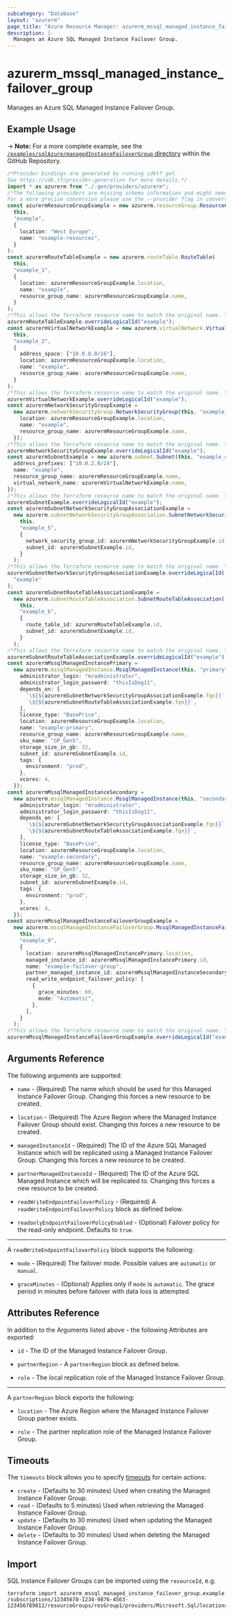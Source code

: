 ```yaml
---
subcategory: "Database"
layout: "azurerm"
page_title: "Azure Resource Manager: azurerm_mssql_managed_instance_failover_group"
description: |-
  Manages an Azure SQL Managed Instance Failover Group.
---
```


# azurerm\_mssql\_managed\_instance\_failover\_group

Manages an Azure SQL Managed Instance Failover Group.

## Example Usage

\-> **Note:** For a more complete example, see the [`/examples/sqlAzure/managedInstanceFailoverGroup` directory](https://github.com/hashicorp/terraform-provider-azurerm/tree/main/examples/sql-azure/managed_instance_failover_group) within the GitHub Repository.

```typescript
/*Provider bindings are generated by running cdktf get.
See https://cdk.tf/provider-generation for more details.*/
import * as azurerm from "./.gen/providers/azurerm";
/*The following providers are missing schema information and might need manual adjustments to synthesize correctly: azurerm.
For a more precise conversion please use the --provider flag in convert.*/
const azurermResourceGroupExample = new azurerm.resourceGroup.ResourceGroup(
  this,
  "example",
  {
    location: "West Europe",
    name: "example-resources",
  }
);
const azurermRouteTableExample = new azurerm.routeTable.RouteTable(
  this,
  "example_1",
  {
    location: azurermResourceGroupExample.location,
    name: "example",
    resource_group_name: azurermResourceGroupExample.name,
  }
);
/*This allows the Terraform resource name to match the original name. You can remove the call if you don't need them to match.*/
azurermRouteTableExample.overrideLogicalId("example");
const azurermVirtualNetworkExample = new azurerm.virtualNetwork.VirtualNetwork(
  this,
  "example_2",
  {
    address_space: ["10.0.0.0/16"],
    location: azurermResourceGroupExample.location,
    name: "example",
    resource_group_name: azurermResourceGroupExample.name,
  }
);
/*This allows the Terraform resource name to match the original name. You can remove the call if you don't need them to match.*/
azurermVirtualNetworkExample.overrideLogicalId("example");
const azurermNetworkSecurityGroupExample =
  new azurerm.networkSecurityGroup.NetworkSecurityGroup(this, "example_3", {
    location: azurermResourceGroupExample.location,
    name: "example",
    resource_group_name: azurermResourceGroupExample.name,
  });
/*This allows the Terraform resource name to match the original name. You can remove the call if you don't need them to match.*/
azurermNetworkSecurityGroupExample.overrideLogicalId("example");
const azurermSubnetExample = new azurerm.subnet.Subnet(this, "example_4", {
  address_prefixes: ["10.0.2.0/24"],
  name: "example",
  resource_group_name: azurermResourceGroupExample.name,
  virtual_network_name: azurermVirtualNetworkExample.name,
});
/*This allows the Terraform resource name to match the original name. You can remove the call if you don't need them to match.*/
azurermSubnetExample.overrideLogicalId("example");
const azurermSubnetNetworkSecurityGroupAssociationExample =
  new azurerm.subnetNetworkSecurityGroupAssociation.SubnetNetworkSecurityGroupAssociation(
    this,
    "example_5",
    {
      network_security_group_id: azurermNetworkSecurityGroupExample.id,
      subnet_id: azurermSubnetExample.id,
    }
  );
/*This allows the Terraform resource name to match the original name. You can remove the call if you don't need them to match.*/
azurermSubnetNetworkSecurityGroupAssociationExample.overrideLogicalId(
  "example"
);
const azurermSubnetRouteTableAssociationExample =
  new azurerm.subnetRouteTableAssociation.SubnetRouteTableAssociation(
    this,
    "example_6",
    {
      route_table_id: azurermRouteTableExample.id,
      subnet_id: azurermSubnetExample.id,
    }
  );
/*This allows the Terraform resource name to match the original name. You can remove the call if you don't need them to match.*/
azurermSubnetRouteTableAssociationExample.overrideLogicalId("example");
const azurermMssqlManagedInstancePrimary =
  new azurerm.mssqlManagedInstance.MssqlManagedInstance(this, "primary", {
    administrator_login: "mradministrator",
    administrator_login_password: "thisIsDog11",
    depends_on: [
      `\${${azurermSubnetNetworkSecurityGroupAssociationExample.fqn}}`,
      `\${${azurermSubnetRouteTableAssociationExample.fqn}}`,
    ],
    license_type: "BasePrice",
    location: azurermResourceGroupExample.location,
    name: "example-primary",
    resource_group_name: azurermResourceGroupExample.name,
    sku_name: "GP_Gen5",
    storage_size_in_gb: 32,
    subnet_id: azurermSubnetExample.id,
    tags: {
      environment: "prod",
    },
    vcores: 4,
  });
const azurermMssqlManagedInstanceSecondary =
  new azurerm.mssqlManagedInstance.MssqlManagedInstance(this, "secondary", {
    administrator_login: "mradministrator",
    administrator_login_password: "thisIsDog11",
    depends_on: [
      `\${${azurermSubnetNetworkSecurityGroupAssociationExample.fqn}}`,
      `\${${azurermSubnetRouteTableAssociationExample.fqn}}`,
    ],
    license_type: "BasePrice",
    location: azurermResourceGroupExample.location,
    name: "example-secondary",
    resource_group_name: azurermResourceGroupExample.name,
    sku_name: "GP_Gen5",
    storage_size_in_gb: 32,
    subnet_id: azurermSubnetExample.id,
    tags: {
      environment: "prod",
    },
    vcores: 4,
  });
const azurermMssqlManagedInstanceFailoverGroupExample =
  new azurerm.mssqlManagedInstanceFailoverGroup.MssqlManagedInstanceFailoverGroup(
    this,
    "example_9",
    {
      location: azurermMssqlManagedInstancePrimary.location,
      managed_instance_id: azurermMssqlManagedInstancePrimary.id,
      name: "example-failover-group",
      partner_managed_instance_id: azurermMssqlManagedInstanceSecondary.id,
      read_write_endpoint_failover_policy: [
        {
          grace_minutes: 60,
          mode: "Automatic",
        },
      ],
    }
  );
/*This allows the Terraform resource name to match the original name. You can remove the call if you don't need them to match.*/
azurermMssqlManagedInstanceFailoverGroupExample.overrideLogicalId("example");

```

## Arguments Reference

The following arguments are supported:

*   `name` - (Required) The name which should be used for this Managed Instance Failover Group. Changing this forces a new resource to be created.

*   `location` - (Required) The Azure Region where the Managed Instance Failover Group should exist. Changing this forces a new resource to be created.

*   `managedInstanceId` - (Required) The ID of the Azure SQL Managed Instance which will be replicated using a Managed Instance Failover Group. Changing this forces a new resource to be created.

*   `partnerManagedInstanceId` - (Required) The ID of the Azure SQL Managed Instance which will be replicated to. Changing this forces a new resource to be created.

*   `readWriteEndpointFailoverPolicy` - (Required) A `readWriteEndpointFailoverPolicy` block as defined below.

*   `readonlyEndpointFailoverPolicyEnabled` - (Optional) Failover policy for the read-only endpoint. Defaults to `true`.

***

A `readWriteEndpointFailoverPolicy` block supports the following:

*   `mode` - (Required) The failover mode. Possible values are `automatic` or `manual`.

*   `graceMinutes` - (Optional) Applies only if `mode` is `automatic`. The grace period in minutes before failover with data loss is attempted.

## Attributes Reference

In addition to the Arguments listed above - the following Attributes are exported:

*   `id` - The ID of the Managed Instance Failover Group.

*   `partnerRegion` - A `partnerRegion` block as defined below.

*   `role` - The local replication role of the Managed Instance Failover Group.

***

A `partnerRegion` block exports the following:

*   `location` - The Azure Region where the Managed Instance Failover Group partner exists.

*   `role` - The partner replication role of the Managed Instance Failover Group.

## Timeouts

The `timeouts` block allows you to specify [timeouts](https://www.terraform.io/language/resources/syntax#operation-timeouts) for certain actions:

* `create` - (Defaults to 30 minutes) Used when creating the Managed Instance Failover Group.
* `read` - (Defaults to 5 minutes) Used when retrieving the Managed Instance Failover Group.
* `update` - (Defaults to 30 minutes) Used when updating the Managed Instance Failover Group.
* `delete` - (Defaults to 30 minutes) Used when deleting the Managed Instance Failover Group.

## Import

SQL Instance Failover Groups can be imported using the `resourceId`, e.g.

```shell
terraform import azurerm_mssql_managed_instance_failover_group.example /subscriptions/12345678-1234-9876-4563-123456789012/resourceGroups/resGroup1/providers/Microsoft.Sql/locations/Location/instanceFailoverGroups/failoverGroup1
```
